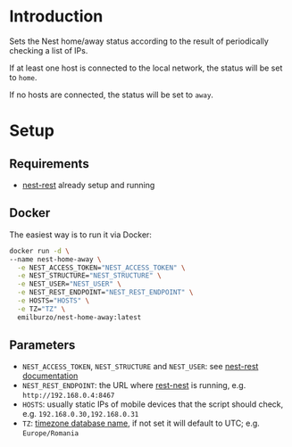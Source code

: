 # Introduction

Sets the Nest home/away status according to the result of periodically checking a list of IPs.

If at least one host is connected to the local network, the status will be set to `home`.

If no hosts are connected, the status will be set to `away`.

# Setup

## Requirements

- [nest-rest](https://github.com/emilburzo/nest-rest) already setup and running

## Docker

The easiest way is to run it via Docker:

```bash
docker run -d \
--name nest-home-away \
  -e NEST_ACCESS_TOKEN="NEST_ACCESS_TOKEN" \
  -e NEST_STRUCTURE="NEST_STRUCTURE" \
  -e NEST_USER="NEST_USER" \
  -e NEST_REST_ENDPOINT="NEST_REST_ENDPOINT" \
  -e HOSTS="HOSTS" \
  -e TZ="TZ" \
  emilburzo/nest-home-away:latest
```

## Parameters

- `NEST_ACCESS_TOKEN`, `NEST_STRUCTURE` and `NEST_USER`:
  see [nest-rest documentation](https://github.com/emilburzo/nest-rest#nest-access-token-and-user-id)
- `NEST_REST_ENDPOINT`: the URL where [rest-nest](https://github.com/emilburzo/nest-rest) is running,
  e.g. `http://192.168.0.4:8467`
- `HOSTS`: usually static IPs of mobile devices that the script should check, e.g. `192.168.0.30,192.168.0.31`
- `TZ`: [timezone database name](https://en.wikipedia.org/wiki/List_of_tz_database_time_zones), if not set it will default to UTC; e.g. `Europe/Romania`
